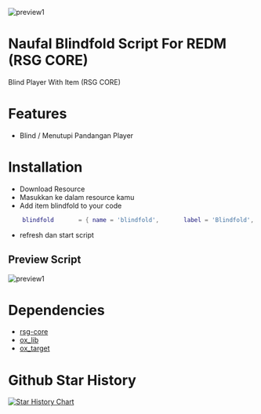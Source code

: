 ![preview1](https://r2.fivemanage.com/WX5Hv6yMgODTgG2WF6rml/images/backgroundgithub.png)

# Naufal Blindfold Script For REDM (RSG CORE)

Blind Player With Item (RSG CORE)

# Features 
- Blind / Menutupi Pandangan Player

# Installation
- Download Resource
- Masukkan ke dalam resource kamu
- Add item blindfold to your code

```lua
    blindfold       = { name = 'blindfold',       label = 'Blindfold',          weight = 100, type = 'item', image = 'blindfold.png',    unique = false, useable = true, decay = 60, delete = true, shouldClose = true, description = 'Untuk Menutupi Kepala Player' },
```

- refresh dan start script

## Preview Script
![preview1](https://r2.fivemanage.com/WX5Hv6yMgODTgG2WF6rml/previvewblindfoldgithubnaufal.png)

# Dependencies

- [rsg-core](https://github.com/Rexshack-RedM/rsg-core)
- [ox_lib](https://github.com/overextended/ox_lib)
- [ox_target](https://github.com/overextended/ox_target)

# Github Star History
[![Star History Chart](https://api.star-history.com/svg?repos=naufalmulyarizki/naufal-blindfold&type=Date)](https://star-history.com/#naufalmulyarizki/naufal-blindfold&Date)